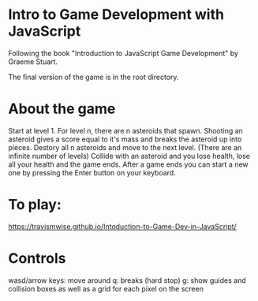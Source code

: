 # Intro to Game Development with JavaScript

Following the book "Introduction to JavaScript Game Development" by Graeme Stuart.

The final version of the game is in the root directory.

# About the game
Start at level 1.
For level n, there are n asteroids that spawn.
Shooting an asteroid gives a score equal to it's mass and breaks the asteroid up into pieces.
Destory all n asteroids and move to the next level. (There are an infinite number of levels)
Collide with an asteroid and you lose health, lose all your health and the game ends.
After a game ends you can start a new one by pressing the Enter button on your keyboard.

# To play: 

https://travismwise.github.io/Intoduction-to-Game-Dev-in-JavaScript/

# Controls

wasd/arrow keys: move around
q: breaks (hard stop)
g: show guides and collision boxes as well as a grid for each pixel on the screen
